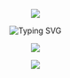 <!-- Encabezado con imagen -->
<p align="center">
  <img src="https://capsule-render.vercel.app/api?type=waving&color=0:00c6ff,100:0072ff&height=200&section=header&text=⭐%20Hola!%20Soy%20Alicia%20Medina%20⭐&fontSize=40&fontColor=ffffff&animation=fadeIn" />
</p>

<!-- Frase introductoria animada centrada en azul, sin cortes -->
<p align="center">
  <img src="https://readme-typing-svg.demolab.com?font=Fira+Code&weight=700&size=24&pause=1000&color=1E3C72&center=true&vCenter=true&width=900&lines=%E2%AD%90+Desarrolladora+Fullstack+|+Amante+del+Codigo+Limpio+|+AI+%E2%AD%90" alt="Typing SVG" />
</p>

<!-- Bloque tipo div centrado -->
<p align="center">
  <img src="https://img.shields.io/badge/🌊-Construyendo%20experiencias%20digitales%20inteligentes-0072FF?style=for-the-badge&logo=appveyor&logoColor=white" />
</p>






















<p align="center">
  <img src="https://capsule-render.vercel.app/api?type=waving&color=0:00c6ff,100:0072ff&height=100&section=footer"/>
</p>
